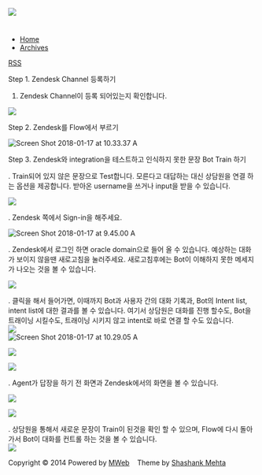 ![](asset/icon.jpg)

[](index.html)
==============

-   [Home](index.html)
-   [Archives](archives.html)

[RSS](atom.xml "RSS")

Step 1. Zendesk Channel 등록하기

1.  Zendesk Channel이 등록 되어있는지 확인합니다.

![](media/15159994715261/15160973957396.png)

Step 2. Zendesk를 Flow에서 부르기

![Screen Shot 2018-01-17 at 10.33.37
A](media/15159994715261/Screen%20Shot%202018-01-17%20at%2010.33.37%20AM.png)

Step 3. Zendesk와 integration을 테스트하고 인식하지 못한 문장 Bot Train
하기

. Train되어 있지 않은 문장으로 Test합니다. 모른다고 대답하는 대신
상담원을 연결 하는 옵션을 제공합니다. 받아온 username을 쓰거나 input을
받을 수 있습니다.

![](media/15159994715261/15161491919759.png)

. Zendesk 쪽에서 Sign-in을 해주세요.

![Screen Shot 2018-01-17 at 9.45.00
A](media/15159994715261/Screen%20Shot%202018-01-17%20at%209.45.00%20AM.png)

. Zendesk에서 로그인 하면 oracle domain으로 들어 올 수 있습니다.
예상하는 대화가 보이지 않을땐 새로고침을 눌러주세요. 새로고침후에는
Bot이 이해하지 못한 메세지가 나오는 것을 볼 수 있습니다.

![](media/15159994715261/15161501618757.png)

. 클릭을 해서 들어가면, 이때까지 Bot과 사용자 간의 대화 기록과, Bot의
Intent list, intent list에 대한 결과를 볼 수 있습니다. 여기서 상담원은
대화를 진행 할수도, Bot을 트래이닝 시킬수도, 트래이닝 시키지 않고
intent로 바로 연결 할 수도 있습니다. \
 ![](media/15159994715261/15161524820866.png)\
 ![Screen Shot 2018-01-17 at 10.29.05
A](media/15159994715261/Screen%20Shot%202018-01-17%20at%2010.29.05%20AM.png)

![](media/15159994715261/15161504154262.png)

![](media/15159994715261/15161505599999.png)

. Agent가 답장을 하기 전 화면과 Zendesk에서의 화면을 볼 수 있습니다.

![](media/15159994715261/15161506936435.png)

![](media/15159994715261/15161521287643.png)

. 상담원을 통해서 새로운 문장이 Train이 된것을 확인 할 수 있으며, Flow에
다시 돌아가서 Bot이 대화를 컨트롤 하는 것을 볼 수 있습니다.\
 ![](media/15159994715261/15161523257599.png)

Copyright © 2014 Powered by [MWeb](http://www.mweb.im)    Theme by
[Shashank Mehta](http://shashankmehta.in/archive/2012/greyshade.html)


